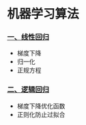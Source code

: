 机器学习算法
=============

### [一、线性回归][1]
- 梯度下降
 - 归一化
- 正规方程

### [二、逻辑回归][2]
- 梯度下降优化函数
- 正则化防止过拟合















[1]:./LinearRegression/readme.md
[2]:./LogisticRegression/readme.md

